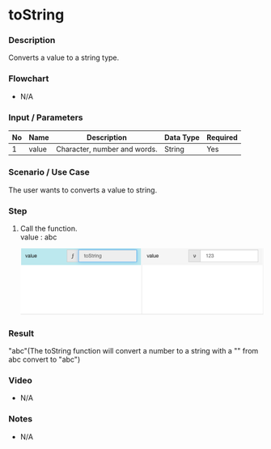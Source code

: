 ﻿# toString

### Description

Converts a value to a string type.

### Flowchart

- N/A 

### Input / Parameters

| No | Name | Description | Data Type | Required |
| ------ | ------ | ------ |------ | ------ |
| 1 | value | Character, number and words. | String | Yes  |

### Scenario / Use Case

The user wants to converts a value to string.

### Step

1. Call the function.
   <br>
   value : abc<br />

   ![](../../../../document/function/Conversion/toString/toString-step-1.png?raw=true)
    
### Result

"abc"(The toString function will convert a number to a string with a "" from abc convert to "abc")
    
### Video

- N/A

<!--[![Video](http://i.imgur.com/Ot5DWAW.png)](https://youtu.be/StTqXEQ2l-Y?t=35s)-->

### Notes

- N/A